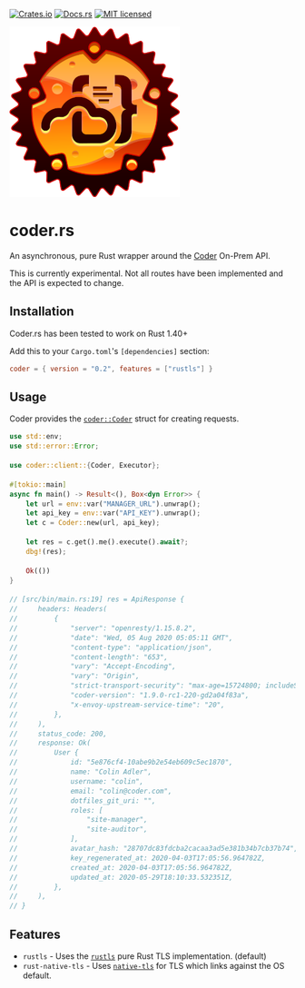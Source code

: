 <!-- cargo-sync-readme start -->

[![Crates.io][crates-badge]][crates-url]
[![Docs.rs][docs-badge]][docs-url]
[![MIT licensed][mit-badge]][mit-url]

<img src="https://raw.githubusercontent.com/cdr/coder.rs/master/logo.png" width="300" height="300">

# coder.rs

An asynchronous, pure Rust wrapper around the [Coder](https://coder.com) On-Prem API.

This is currently experimental. Not all routes have been implemented and the API is expected to
change.

## Installation

Coder.rs has been tested to work on Rust 1.40+

Add this to your `Cargo.toml`'s `[dependencies]` section:

```toml
coder = { version = "0.2", features = ["rustls"] }
```

## Usage

Coder provides the [`coder::Coder`](https://docs.rs/coder/latest/coder/client/struct.Coder.html)
struct for creating requests.

```rust
use std::env;
use std::error::Error;

use coder::client::{Coder, Executor};

#[tokio::main]
async fn main() -> Result<(), Box<dyn Error>> {
    let url = env::var("MANAGER_URL").unwrap();
    let api_key = env::var("API_KEY").unwrap();
    let c = Coder::new(url, api_key);

    let res = c.get().me().execute().await?;
    dbg!(res);

    Ok(())
}

// [src/bin/main.rs:19] res = ApiResponse {
//     headers: Headers(
//         {
//             "server": "openresty/1.15.8.2",
//             "date": "Wed, 05 Aug 2020 05:05:11 GMT",
//             "content-type": "application/json",
//             "content-length": "653",
//             "vary": "Accept-Encoding",
//             "vary": "Origin",
//             "strict-transport-security": "max-age=15724800; includeSubDomains",
//             "coder-version": "1.9.0-rc1-220-gd2a04f83a",
//             "x-envoy-upstream-service-time": "20",
//         },
//     ),
//     status_code: 200,
//     response: Ok(
//         User {
//             id: "5e876cf4-10abe9b2e54eb609c5ec1870",
//             name: "Colin Adler",
//             username: "colin",
//             email: "colin@coder.com",
//             dotfiles_git_uri: "",
//             roles: [
//                 "site-manager",
//                 "site-auditor",
//             ],
//             avatar_hash: "28707dc83fdcba2cacaa3ad5e381b34b7cb37b74",
//             key_regenerated_at: 2020-04-03T17:05:56.964782Z,
//             created_at: 2020-04-03T17:05:56.964782Z,
//             updated_at: 2020-05-29T18:10:33.532351Z,
//         },
//     ),
// }
```

## Features

* `rustls` - Uses the [`rustls`](https://docs.rs/rustls/) pure Rust TLS implementation. (default)
* `rust-native-tls` - Uses [`native-tls`](https://docs.rs/native-tls/) for TLS which links against the OS default.

[crates-badge]: https://img.shields.io/crates/v/coder.svg
[crates-url]: https://crates.io/crates/coder
[docs-badge]: https://docs.rs/coder/badge.svg
[docs-url]: https://docs.rs/coder
[mit-badge]: https://img.shields.io/badge/license-MIT-blue.svg
[mit-url]: https://github.com/coadler/coder.rs/blob/master/LICENSE
[logo-url]: https://raw.githubusercontent.com/cdr/coder.rs/master/logo.png

<!-- cargo-sync-readme end -->
